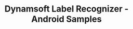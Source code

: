 ---
layout: default-layout
title: Dynamsoft Label Recognizer - Android Samples
description: This is the android samples page of Dynamsoft Label Recognizer.
keywords: samples, android
needAutoGenerateSidebar: true
---